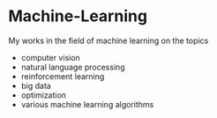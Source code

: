 # Machine-Learning
My works in the field of machine learning on the topics
- computer vision
- natural language processing
- reinforcement learning
- big data 
- optimization
- various machine learning algorithms
